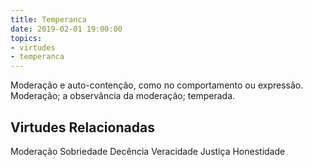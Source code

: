 ```yaml
---
title: Temperanca
date: 2019-02-01 19:00:00
topics: 
- virtudes
- temperanca
---
```


Moderação e auto-contenção, como no comportamento ou expressão.
Moderação; a observância da moderação; temperada.

## Virtudes Relacionadas
Moderação
Sobriedade
Decência
Veracidade
Justiça
Honestidade

